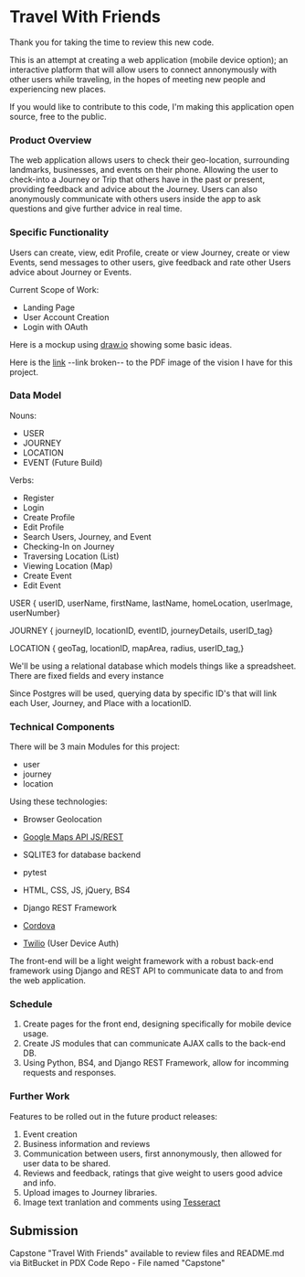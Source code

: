 # Travel With Friends

Thank you for taking the time to review this new code.

This is an attempt at creating a web application (mobile device option); an interactive platform that will allow users to connect annonymously with other users while traveling, in the hopes of meeting new people and experiencing new places.

If you would like to contribute to this code, I'm making this application open source, free to the public.

### Product Overview

The web application allows users to check their geo-location, surrounding landmarks, businesses, and events on their phone. Allowing the user to check-into a Journey or Trip that others have in the past or present, providing feedback and advice about the Journey. Users can also anonymously communicate with others users inside the app to ask questions and give further advice in real time. 

### Specific Functionality

Users can create, view, edit Profile, create or view Journey, create or view Events, send messages to other users, give feedback and rate other Users advice about Journey or Events.

Current Scope of Work:
* Landing Page
* User Account Creation
* Login with OAuth

Here is a mockup using [draw.io](https://draw.io/) showing some basic ideas.

Here is the [link](docs/twf_mockups.pdf) --link broken-- to the PDF image of the vision I have for this project. 


### Data Model

Nouns:
* USER
* JOURNEY
* LOCATION
* EVENT (Future Build)

Verbs:
* Register
* Login
* Create Profile
* Edit Profile
* Search Users, Journey, and Event
* Checking-In on Journey
* Traversing Location (List)
* Viewing Location  (Map)
* Create Event 
* Edit Event


USER {
    userID, userName, firstName, lastName, homeLocation, userImage, userNumber} 
    
  
JOURNEY {
    journeyID, locationID, eventID, journeyDetails, userID_tag}
    
LOCATION {
    geoTag, locationID, mapArea, radius, userID_tag,}
    
    

We'll be using a relational database which models things like a spreadsheet.
There are fixed fields and every instance

Since Postgres will be used, querying data by specific ID's that will link each User, Journey, and Place with a locationID.

### Technical Components

There will be 3 main Modules for this project:

* user
* journey
* location

Using these technologies:

* Browser Geolocation
* [Google Maps API JS/REST](https://developers.google.com/maps/documentation/javascript/?hl=en_US)
* SQLITE3 for database backend
* pytest

* HTML, CSS, JS, jQuery, BS4
* Django REST Framework
* [Cordova](https://cordova.apache.org/)
* [Twilio](https://www.twilio.com/?mkwid=s5YsI2dSk&pdv=c&pcrid=166298610378&pmt=e&pkw=twilio&campaign=G_S_Brand_Alpha_NA&utm_source=google&utm_medium=cpc&utm_term=twilio&utm_campaign=G_S_Brand_Alpha_NA&utm_content=Brand&gclid=Cj0KEQiA0L_FBRDMmaCTw5nxm-ABEiQABn-VqWpOgOYR24O93xODtHaATUJcdyqFQYtvQJxYBoguPdQaAhpj8P8HAQ) (User Device Auth)

The front-end will be a light weight framework with a robust back-end framework using Django and REST API to communicate data to and from the web application.

### Schedule

1. Create pages for the front end, designing specifically for mobile device usage.
2. Create JS modules that can communicate AJAX calls to the back-end DB.
3. Using Python, BS4, and Django REST Framework, allow for incomming requests and responses. 

### Further Work

Features to be rolled out in the future product releases:

1. Event creation
2. Business information and reviews
3. Communication between users, first annonymously, then allowed for user data to be shared.
4. Reviews and feedback, ratings that give weight to users good advice and info.
5. Upload images to Journey libraries.
6. Image text tranlation and comments using [Tesseract](http://tesseract.projectnaptha.com/)

## Submission

Capstone "Travel With Friends" available to review files and README.md via BitBucket in PDX Code Repo - File named "Capstone"
